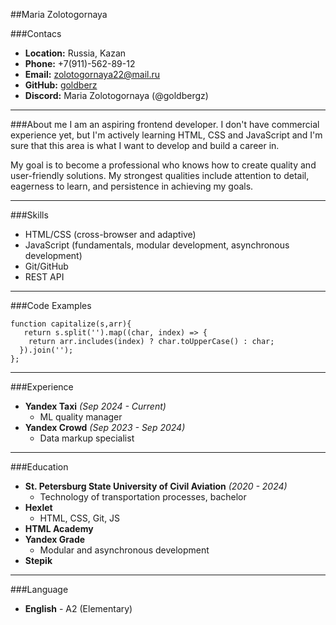 ##Maria Zolotogornaya

###Contacs
* **Location:** Russia, Kazan
* **Phone:** +7(911)-562-89-12
* **Email:** zolotogornaya22@mail.ru
* **GitHub:** [goldberz](https://github.com/goldbergz)
* **Discord:** Maria Zolotogornaya (@goldbergz)

-----

###About me
I am an aspiring frontend developer. I don't have commercial experience yet, but I'm actively learning HTML, CSS and JavaScript and I'm sure that this area is what I want to develop and build a career in.

My goal is to become a professional who knows how to create quality and user-friendly solutions. My strongest qualities include attention to detail, eagerness to learn, and persistence in achieving my goals.

-----

###Skills
* HTML/CSS (cross-browser and adaptive)
* JavaScript (fundamentals, modular development, asynchronous development)
* Git/GitHub
* REST API

-----

###Code Examples
```
function capitalize(s,arr){
   return s.split('').map((char, index) => {
    return arr.includes(index) ? char.toUpperCase() : char;
  }).join('');
};
```
----

###Experience
* **Yandex Taxi** *(Sep 2024 - Current)*
    + ML quality manager
* **Yandex Crowd** *(Sep 2023 - Sep 2024)*
    + Data markup specialist

----

###Education
* **St. Petersburg State University of Civil Aviation** *(2020 - 2024)*
    + Technology of transportation processes, bachelor
* **Hexlet**
    + HTML, CSS, Git, JS
* **HTML Academy**
* **Yandex Grade**
    + Modular and asynchronous development
* **Stepik**

----

###Language
* **English** - A2 (Elementary)
